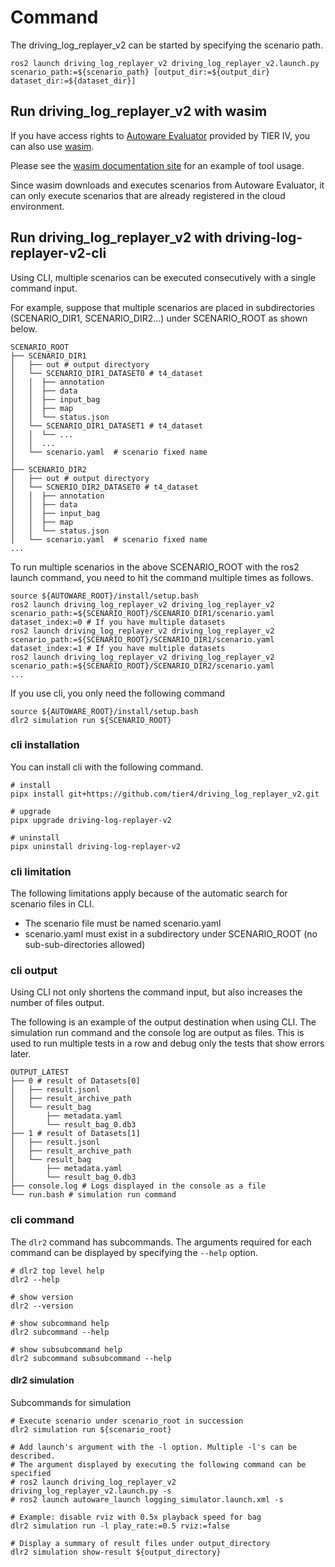 # Command

The driving_log_replayer_v2 can be started by specifying the scenario path.

```shell
ros2 launch driving_log_replayer_v2 driving_log_replayer_v2.launch.py scenario_path:=${scenario_path} [output_dir:=${output_dir} dataset_dir:=${dataset_dir}]
```

## Run driving_log_replayer_v2 with wasim

If you have access rights to [Autoware Evaluator](https://docs.web.auto/user-manuals/evaluator/introduction) provided by TIER IV,
you can also use [wasim](https://docs.web.auto/developers-guides/wasim/introduction).

Please see the [wasim documentation site](https://docs.web.auto/developers-guides/wasim/use-cases/run-simulations-locally/) for an example of tool usage.

Since wasim downloads and executes scenarios from Autoware Evaluator, it can only execute scenarios that are already registered in the cloud environment.

## Run driving_log_replayer_v2 with driving-log-replayer-v2-cli

Using CLI, multiple scenarios can be executed consecutively with a single command input.

For example, suppose that multiple scenarios are placed in subdirectories (SCENARIO_DIR1, SCENARIO_DIR2...) under SCENARIO_ROOT as shown below.

```shell
SCENARIO_ROOT
├── SCENARIO_DIR1
│   ├── out # output directyory
│   └── SCENARIO_DIR1_DATASET0 # t4_dataset
│   │  ├── annotation
│   │  ├── data
│   │  ├── input_bag
│   │  ├── map
│   │  └── status.json
│   └── SCENARIO_DIR1_DATASET1 # t4_dataset
│   │  └── ...
│   │  ...
│   └── scenario.yaml  # scenario fixed name
│
├── SCENARIO_DIR2
│   ├── out # output directyory
│   └── SCNERIO_DIR2_DATASET0 # t4_dataset
│   │  ├── annotation
│   │  ├── data
│   │  ├── input_bag
│   │  ├── map
│   │  └── status.json
│   └── scenario.yaml  # scenario fixed name
...
```

To run multiple scenarios in the above SCENARIO_ROOT with the ros2 launch command, you need to hit the command multiple times as follows.

```shell
source ${AUTOWARE_ROOT}/install/setup.bash
ros2 launch driving_log_replayer_v2 driving_log_replayer_v2 scenario_path:=${SCENARIO_ROOT}/SCENARIO_DIR1/scenario.yaml dataset_index:=0 # If you have multiple datasets
ros2 launch driving_log_replayer_v2 driving_log_replayer_v2 scenario_path:=${SCENARIO_ROOT}/SCENARIO_DIR1/scenario.yaml dataset_index:=1 # If you have multiple datasets
ros2 launch driving_log_replayer_v2 driving_log_replayer_v2 scenario_path:=${SCENARIO_ROOT}/SCENARIO_DIR2/scenario.yaml
...
```

If you use cli, you only need the following command

```shell
source ${AUTOWARE_ROOT}/install/setup.bash
dlr2 simulation run ${SCENARIO_ROOT}
```

### cli installation

You can install cli with the following command.

```shell
# install
pipx install git+https://github.com/tier4/driving_log_replayer_v2.git

# upgrade
pipx upgrade driving-log-replayer-v2

# uninstall
pipx uninstall driving-log-replayer-v2
```

### cli limitation

The following limitations apply because of the automatic search for scenario files in CLI.

- The scenario file must be named scenario.yaml
- scenario.yaml must exist in a subdirectory under SCENARIO_ROOT (no sub-sub-directories allowed)

### cli output

Using CLI not only shortens the command input, but also increases the number of files output.

The following is an example of the output destination when using CLI.
The simulation run command and the console log are output as files.
This is used to run multiple tests in a row and debug only the tests that show errors later.

```shell
OUTPUT_LATEST
├── 0 # result of Datasets[0]
│   ├── result.jsonl
│   ├── result_archive_path
│   └── result_bag
│       ├── metadata.yaml
│       └── result_bag_0.db3
├── 1 # result of Datasets[1]
│   ├── result.jsonl
│   ├── result_archive_path
│   └── result_bag
│       ├── metadata.yaml
│       └── result_bag_0.db3
├── console.log # Logs displayed in the console as a file
└── run.bash # simulation run command
```

### cli command

The `dlr2` command has subcommands.
The arguments required for each command can be displayed by specifying the `--help` option.

```shell
# dlr2 top level help
dlr2 --help

# show version
dlr2 --version

# show subcommand help
dlr2 subcommand --help

# show subsubcommand help
dlr2 subcommand subsubcommand --help
```

#### dlr2 simulation

Subcommands for simulation

```shell
# Execute scenario under scenario_root in succession
dlr2 simulation run ${scenario_root}

# Add launch's argument with the -l option. Multiple -l's can be described.
# The argument displayed by executing the following command can be specified
# ros2 launch driving_log_replayer_v2 driving_log_replayer_v2.launch.py -s
# ros2 launch autoware_launch logging_simulator.launch.xml -s

# Example: disable rviz with 0.5x playback speed for bag
dlr2 simulation run -l play_rate:=0.5 rviz:=false

# Display a summary of result files under output_directory
dlr2 simulation show-result ${output_directory}
```
